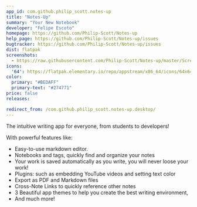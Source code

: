 ```yaml
---
app_id: com.github.philip_scott.notes-up
title: "Notes-Up"
summary: "Your New Notebook"
developer: "Felipe Escoto"
homepage: https://github.com/Philip-Scott/Notes-up
help_page: https://github.com/Philip-Scott/Notes-up/issues
bugtracker: https://github.com/Philip-Scott/Notes-up/issues
dist: flatpak
screenshots:
  - https://raw.githubusercontent.com/Philip-Scott/Notes-up/master/Screenshot1.png
icons:
  '64': https://flatpak.elementary.io/repo/appstream/x86_64/icons/64x64/com.github.philip_scott.notes-up.png
color:
  primary: "#BEDAFF"
  primary-text: "#274771"
price: false
releases:

redirect_from: /com.github.philip_scott.notes-up.desktop/
---
```


<p>The intuitive writing app for everyone, from students to developers!</p>
<p>With powerful features like:</p>
<ul>
<li>Easy-to-use markdown editor.</li>
<li>Notebooks and tags, quickly find and organize your notes</li>
<li>Your work is saved automatically as you write, you will never loose your work!</li>
<li>Plugins: such as embedding YouTube videos and setting text color</li>
<li>Export as PDF and Markdown files</li>
<li>Cross-Note Links to quickly reference other notes</li>
<li>3 Beautiful app themes to help you create the best writing environment,</li>
<li>And much more!</li>
</ul>